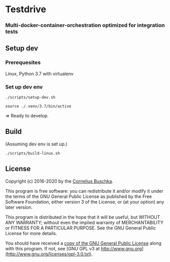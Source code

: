 # Testdrive

### Multi-docker-container-orchestration optimized for integration tests

## Setup dev

### Prerequesites
Linux, Python 3.7 with virtualenv

### Set up dev env
```
./scripts/setup-dev.sh
```

```
source ./.venv/3.7/bin/active
```

=> Ready to develop.

## Build

(Assuming dev env is set up.)

```
./scripts/build-linux.sh
```

## License
Copyright (c) 2016-2020 by the [Cornelius Buschka](https://github.com/cbuschka).

This program is free software: you can redistribute it and/or modify
it under the terms of the GNU General Public License as published by
the Free Software Foundation, either version 3 of the License, or
(at your option) any later version.

This program is distributed in the hope that it will be useful,
but WITHOUT ANY WARRANTY; without even the implied warranty of
MERCHANTABILITY or FITNESS FOR A PARTICULAR PURPOSE.  See the
GNU General Public License for more details.

You should have received a [copy of the GNU General Public License](./license.txt)
along with this program.  If not, see [GNU GPL v3 at http://www.gnu.org](http://www.gnu.org/licenses/gpl-3.0.txt).
